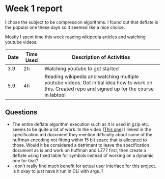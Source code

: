 # Week 1 report

I chose the subject to be compression algorithms. I found out that deflate is the popular one these days so it seemed like a nice choice. 

Mostly I spent time this week reading wikipedia articles and watching youtube videos. 


| Date       | Time Used | Description of Activities|
|------------|------------|----------------------|
| 3.9. | 2h | Watching youtube to get started |
| 5.9. | 4h | Reading wikipedia and watching multiple youtube videos. Got initial idea how to work on this. Created repo and signed up for the course in labtool |


## Questions

* The entire deflate algorithm execution such as it is used in gzip etc. seems to be quite a lot of work. In the video ([This one](https://www.youtube.com/watch?v=SJPvNi4HrWQ)) I linked in the specification.md document they mention difficulty about some of the huffman encoding not fitting within 15 bit space that is allocated to those. Would it be considered a detriment to leave the specification document as is and work on huffman and LZ77 first, then create a deflate using fixed table for symbols instead of working on a dynamic one for that? 
* I don't really find much benefit for actual user interface for this project. Is it okay to just have it run in CLI with args..?
